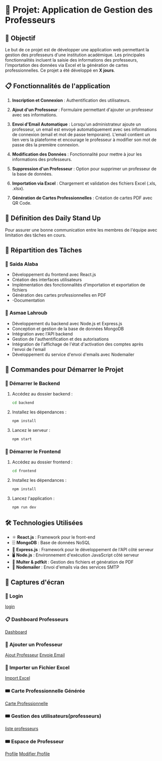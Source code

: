 # 📝 Projet: Application de Gestion des Professeurs

## 🎯 Objectif

Le but de ce projet est de développer une application web permettant la gestion des professeurs d'une institution académique. Les principales fonctionnalités incluent la saisie des informations des professeurs, l'importation des données via Excel et la génération de cartes professionnelles. Ce projet a été développé en **X jours**.

## 📋 Fonctionnalités de l'application

1. **Inscription et Connexion** : Authentification des utilisateurs.

2. **Ajout d'un Professeur** : Formulaire permettant d'ajouter un professeur avec ses informations.
   
3. **Envoi d'Email Automatique** : Lorsqu'un administrateur ajoute un professeur, un email est envoyé automatiquement avec ses informations de connexion (email et mot de passe temporaire). L'email contient un lien vers la plateforme et encourage le professeur à modifier son mot de passe dès la première connexion.

4. **Modification des Données** : Fonctionnalité pour mettre à jour les informations des professeurs.

5. **Suppression d'un Professeur** : Option pour supprimer un professeur de la base de données.

6. **Importation via Excel** : Chargement et validation des fichiers Excel (.xls, .xlsx).

7. **Génération de Cartes Professionnelles** : Création de cartes PDF avec QR Code.

## 🔄 Définition des Daily Stand Up

Pour assurer une bonne communication entre les membres de l'équipe avec limitation des tâches en cours.

## 🔧 Répartition des Tâches

### 🎨 **Saida Alaba**

- Développement du frontend avec React.js
- Création des interfaces utilisateurs
-  Implémentation des fonctionnalités d'importation et exportation de fichiers
- Génération des cartes professionnelles en PDF
- -Documentation

### 🎨 **Asmae Lahroub**

- Développement du backend avec Node.js et Express.js
- Conception et gestion de la base de données MongoDB
- Intégration avec l'API backend
- Gestion de l'authentification et des autorisations
- Intégration de l'affichage de l'état d'activation des comptes après l'envoi de l'email
- Développement du service d'envoi d'emails avec Nodemailer



## 🚀 Commandes pour Démarrer le Projet

### 📌 Démarrer le Backend

1. Accédez au dossier backend :
   ```bash
   cd backend
   ```
2. Installez les dépendances :
   ```bash
   npm install
   ```
3. Lancez le serveur :
   ```bash
   npm start
   ```

### 📌 Démarrer le Frontend

1. Accédez au dossier frontend :
   ```bash
   cd frontend
   ```
2. Installez les dépendances :
   ```bash
   npm install
   ```
3. Lancez l'application :
   ```bash
   npm run dev
   ```

## 🛠️ Technologies Utilisées

- ⚛️ **React.js** : Framework pour le front-end
- 🗄️ **MongoDB** : Base de données NoSQL
- 🧩 **Express.js** : Framework pour le développement de l'API côté serveur
- 🖥️ **Node.js** : Environnement d'exécution JavaScript côté serveur
- 📄 **Multer & pdfkit** : Gestion des fichiers et génération de PDF
-  📧 **Nodemailer** : Envoi d'emails via des services SMTP


## 📸 Captures d'écran

### 🔑 Login
[login](https://github.com/LahroubAsmae/GestionProfesseurs/blob/main/assets/login.png)



### 📋 Dashboard Professeurs
[Dashboard](https://github.com/LahroubAsmae/GestionProfesseurs/blob/main/assets/dashbordAdmin.png)


### 📄 Ajouter un Professeur
[Ajout Professeur](https://github.com/LahroubAsmae/GestionProfesseurs/blob/main/assets/Ajoutprofesseur.png)
[Envoie Email](https://github.com/LahroubAsmae/GestionProfesseurs/blob/main/assets/e31f9f91-149b-4816-9a4b-444189b49671.jpg)


### 📜 Importer un Fichier Excel
[Import Excel](https://github.com/LahroubAsmae/GestionProfesseurs/blob/main/assets/importExcel.png)
[](https://github.com/LahroubAsmae/GestionProfesseurs/blob/main/assets/FichierExcel.png)


### 🎟️ Carte Professionnelle Générée
[Carte Professionnelle](https://github.com/LahroubAsmae/GestionProfesseurs/blob/main/assets/GeneratCard.png)
[](https://github.com/LahroubAsmae/GestionProfesseurs/blob/main/assets/pdf.png)
[](https://github.com/LahroubAsmae/GestionProfesseurs/blob/main/assets/ScanCard.jpg)

### 🎟️ Gestion des utilisateurs(professeurs)
[liste professeurs](https://github.com/LahroubAsmae/GestionProfesseurs/blob/main/assets/assets/ListeProfessur.png)
### 🎟️ Espace de Professeur
[Profile](https://github.com/LahroubAsmae/GestionProfesseurs/blob/main/assets/assets/assets/ProfesseurProfile.png)
[Modifier Profile](https://github.com/LahroubAsmae/GestionProfesseurs/blob/main/assets/assets/assets/UpdateProfile.png)

